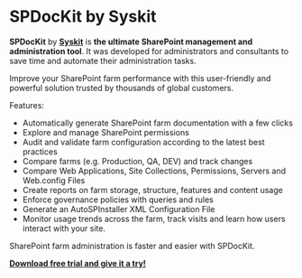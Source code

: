 # SPDocKit by Syskit

**SPDocKit** by [**Syskit**](https://www.syskit.com/) is **the ultimate SharePoint management and administration tool**. It was developed for administrators and consultants to save time and automate their administration tasks.

Improve your SharePoint farm performance with this user-friendly and powerful solution trusted by thousands of global customers.

Features:

* Automatically generate SharePoint farm documentation with a few clicks
* Explore and manage SharePoint permissions
* Audit and validate farm configuration according to the latest best practices
* Compare farms \(e.g. Production, QA, DEV\) and track changes
* Compare Web Applications, Site Collections, Permissions, Servers and Web.config Files
* Create reports on farm storage, structure, features and content usage
* Enforce governance policies with queries and rules
* Generate an AutoSPInstaller XML Configuration File
* Monitor usage trends across the farm, track visits and learn how users interact with your site.

SharePoint farm administration is faster and easier with SPDocKit.

[**Download free trial and give it a try!**](https://www.syskit.com/products/spdockit/)

